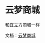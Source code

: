 # 云梦商城
和宜立方商城一样

文档：[云梦商城](https://note.zzrfdsn.cn/note/root/cloudlandboy/project/cloudlandShop/content.html)